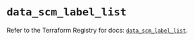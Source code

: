 # `data_scm_label_list`

Refer to the Terraform Registry for docs: [`data_scm_label_list`](https://registry.terraform.io/providers/paloaltonetworks/scm/1.0.2/docs/data-sources/label_list).
